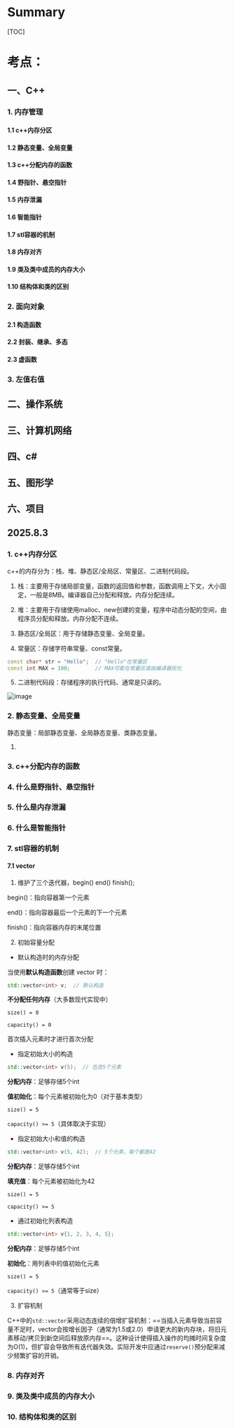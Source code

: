 # Summary

[TOC]

# 考点：

## 一、C++

### 1. 内存管理

#### 1.1 c++内存分区

#### 1.2 静态变量、全局变量

#### 1.3 c++分配内存的函数

#### 1.4 野指针、悬空指针

#### 1.5 内存泄漏

#### 1.6 智能指针

#### 1.7 stl容器的机制

#### 1.8 内存对齐

#### 1.9 类及类中成员的内存大小

#### 1.10 结构体和类的区别



### 2. 面向对象

#### 2.1 构造函数

#### 2.2 封装、继承、多态

#### 2.3 虚函数

### 3. 左值右值



## 二、操作系统



## 三、计算机网络



## 四、c#



## 五、图形学



## 六、项目



## 2025.8.3

### 1. c++内存分区

c++的内存分为：栈、堆、静态区/全局区、常量区、二进制代码段。

1. 栈：主要用于存储局部变量，函数的返回值和参数，函数调用上下文，大小固定，一般是8MB。编译器自己分配和释放。内存分配连续。

2. 堆：主要用于存储使用malloc、new创建的变量，程序中动态分配的空间，由程序员分配和释放。内存分配不连续。

3. 静态区/全局区：用于存储静态变量、全局变量。

4. 常量区：存储字符串常量、const常量。

```c++
const char* str = "Hello";  // "Hello"在常量区
const int MAX = 100;        // MAX可能在常量区或由编译器优化
```

5. 二进制代码段：存储程序的执行代码、通常是只读的。

![image](https://img2023.cnblogs.com/blog/1907914/202308/1907914-20230809165505446-1168172160.png)

### 2. 静态变量、全局变量

静态变量：局部静态变量、全局静态变量、类静态变量。

1. 

### 3. c++分配内存的函数



### 4. 什么是野指针、悬空指针



### 5. 什么是内存泄漏



### 6. 什么是智能指针



### 7. stl容器的机制

#### 7.1 vector

1. 维护了三个迭代器，begin()   end()   finish();

begin()：指向容器第一个元素

end()：指向容器最后一个元素的下一个元素

finish()：指向容器内存的末尾位置

2. 初始容量分配

- 默认构造时的内存分配

当使用**默认构造函数**创建 vector 时：

```c++
std::vector<int> v;  // 默认构造
```

**不分配任何内存**（大多数现代实现中）

`size() = 0`

`capacity() = 0`

首次插入元素时才进行首次分配

- 指定初始大小的构造

```c++
std::vector<int> v(5);  // 包含5个元素
```

**分配内存**：足够存储5个int

**值初始化**：每个元素被初始化为0（对于基本类型）

`size() = 5`

`capacity() >= 5`（具体取决于实现）

- 指定初始大小和值的构造

```c++
std::vector<int> v(5, 42);  // 5个元素，每个都是42
```

**分配内存**：足够存储5个int

**填充值**：每个元素被初始化为42

`size() = 5`

`capacity() >= 5`

- 通过初始化列表构造

```c++
std::vector<int> v{1, 2, 3, 4, 5};
```

**分配内存**：足够存储5个int

**初始化**：用列表中的值初始化元素

`size() = 5`

`capacity() >= 5`（通常等于size）

3. 扩容机制

C++中的`std::vector`采用动态连续的倍增扩容机制：==当插入元素导致当前容量不足时，vector会按增长因子（通常为1.5或2.0）申请更大的新内存块，将旧元素移动/拷贝到新空间后释放原内存==。这种设计使得插入操作的均摊时间复杂度为O(1)，但扩容会导致所有迭代器失效。实际开发中应通过`reserve()`预分配来减少频繁扩容的开销。

### 8. 内存对齐



### 9. 类及类中成员的内存大小



### 10. 结构体和类的区别

